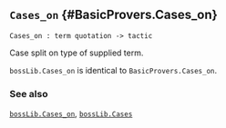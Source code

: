 ## `Cases_on` {#BasicProvers.Cases_on}


```
Cases_on : term quotation -> tactic
```



Case split on type of supplied term.


`bossLib.Cases_on` is identical to `BasicProvers.Cases_on`.

### See also

[`bossLib.Cases_on`](#bossLib.Cases_on), [`bossLib.Cases`](#bossLib.Cases)

